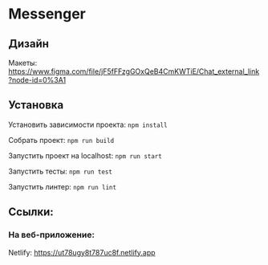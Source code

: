 
# Messenger

## Дизайн
Макеты: https://www.figma.com/file/jF5fFFzgGOxQeB4CmKWTiE/Chat_external_link?node-id=0%3A1

## Установка
Установить зависимости проекта: `npm install`

Собрать проект: `npm run build`

Запустить проект на localhost: `npm run start`

Запустить тесты: `npm run test`

Запустить линтер: `npm run lint`

## Ссылки:

### На веб-приложение:

Netlify: https://ut78ugy8t787uc8f.netlify.app


